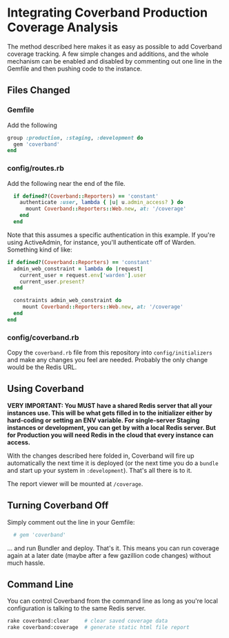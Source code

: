 # Integrating Coverband Production Coverage Analysis

The method described here makes it as easy as possible to add Coverband coverage tracking. A few simple changes and additions, and the whole mechanism can be enabled and disabled by commenting out one line in the Gemfile and then pushing code to the instance.

## Files Changed

### Gemfile

Add the following

```ruby
group :production, :staging, :development do
  gem 'coverband'
end
```

### config/routes.rb

Add the following near the end of the file.

```ruby
  if defined?(Coverband::Reporters) == 'constant'
    authenticate :user, lambda { |u| u.admin_access? } do
      mount Coverband::Reporters::Web.new, at: '/coverage'
    end
  end
 ```
 
Note that this assumes a specific authentication in this example. If you're using ActiveAdmin, for instance, you'll authenticate off of Warden. Something kind of like:

```ruby
if defined?(Coverband::Reporters) == 'constant'
  admin_web_constraint = lambda do |request|
    current_user = request.env['warden'].user
    current_user.present?
  end

  constraints admin_web_constraint do
     mount Coverband::Reporters::Web.new, at: '/coverage'
  end
end
```

### config/coverband.rb

Copy the `coverband.rb` file from this repository into `config/initializers` and make any changes you feel are needed. Probably the only change would be the Redis URL.

## Using Coverband

**VERY IMPORTANT: You MUST have a shared Redis server that all your instances use. This will be what gets filled in to the initializer either by hard-coding or setting an ENV variable. For single-server Staging instances or development, you can get by with a local Redis server. But for Production you will need Redis in the cloud that every instance can access.**

With the changes described here folded in, Coverband will fire up automatically the next time it is deployed (or the next time you do a `bundle` and start up your system in `:development`). That's all there is to it. 

The report viewer will be mounted at `/coverage`.

## Turning Coverband Off

Simply comment out the line in your Gemfile:

```ruby
  # gem 'coverband'
```

... and run Bundler and deploy. That's it. This means you can run coverage again at a later date (maybe after a few gazillion code changes) without much hassle.

## Command Line

You can control Coverband from the command line as long as you're local configuration is talking to the same Redis server.

```bash
rake coverband:clear     # clear saved coverage data
rake coverband:coverage  # generate static html file report
```


